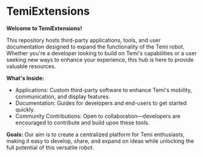# TemiExtensions
**Welcome to TemiExtensions!** 

This repository hosts third-party applications, tools, and user documentation designed to expand the functionality of the Temi robot. Whether you're a developer looking to build on Temi's capabilities or a user seeking new ways to enhance your experience, this hub is here to provide valuable resources.

**What's Inside:** <STILL BEING ADDED>
- Applications: Custom third-party software to enhance Temi's mobility, communication, and display features.
- Documentation: Guides for developers and end-users to get started quickly.
- Community Contributions: Open to collaboration—developers are encouraged to contribute and build upon these tools.

**Goals:**
Our aim is to create a centralized platform for Temi enthusiasts, making it easy to develop, share, and expand on ideas while unlocking the full potential of this versatile robot.
